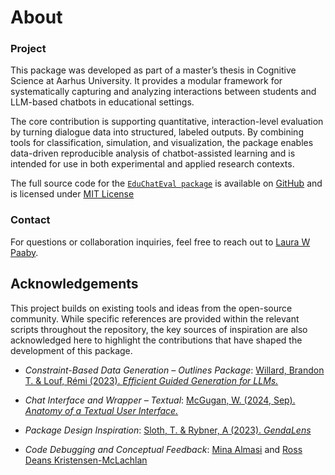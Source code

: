 # About

### Project
This package was developed as part of a master’s thesis in Cognitive Science at Aarhus University. It provides a modular framework for systematically capturing and analyzing interactions between students and LLM-based chatbots in educational settings.

The core contribution is supporting quantitative, interaction-level evaluation by turning dialogue data into structured, labeled outputs. By combining tools for classification, simulation, and visualization, the package enables data-driven reproducible analysis of chatbot-assisted learning and is intended for use in both experimental and applied research contexts.


The full source code for the [`EduChatEval package`](https://pypi.org/project/educhateval/) is available on [GitHub](https://github.com/laurawpaaby/EduChatEval/tree/main) and is licensed under [MIT License](https://github.com/laurawpaaby/EduChatEval/blob/main/LICENSE)


### Contact
For questions or collaboration inquiries, feel free to reach out to [Laura W Paaby](mailto:laurawpaaby@gmail.com).


## Acknowledgements

This project builds on existing tools and ideas from the open-source community. While specific references are provided within the relevant scripts throughout the repository, the key sources of inspiration are also acknowledged here to highlight the contributions that have shaped the development of this package.

- *Constraint-Based Data Generation – Outlines Package*: [Willard, Brandon T. & Louf, Rémi (2023). *Efficient Guided Generation for LLMs.*](https://arxiv.org/abs/2307.09702) 

- *Chat Interface and Wrapper – Textual*: [McGugan, W. (2024, Sep). *Anatomy of a Textual User Interface.*](https://textual.textualize.io/blog/2024/09/15/anatomy-of-a-textual-user-interface/#were-in-the-pipe-five-by-five)

- *Package Design Inspiration*: [Sloth, T. & Rybner, A (2023). *GendaLens*](https://github.com/DaDebias/genda-lens)  

- *Code Debugging and Conceptual Feedback*:
  [Mina Almasi](https://pure.au.dk/portal/da/persons/mina%40cc.au.dk) and [Ross Deans Kristensen-McLachlan](https://pure.au.dk/portal/da/persons/rdkm%40cc.au.dk)
